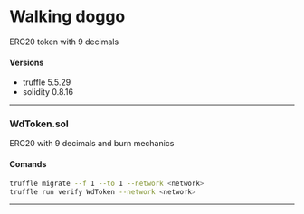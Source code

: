 # Walking doggo
ERC20 token with 9 decimals
#### Versions
- truffle 5.5.29
- solidity 0.8.16
___
### WdToken.sol
ERC20 with 9 decimals and burn mechanics
#### Comands
```bash
truffle migrate --f 1 --to 1 --network <network>
truffle run verify WdToken --network <network>
```
___